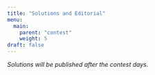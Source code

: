```yaml
---
title: "Solutions and Editorial"
menu:
  main:
    parent: "contest"
    weight: 5
draft: false
---
```


*Solutions will be published after the contest days.*

